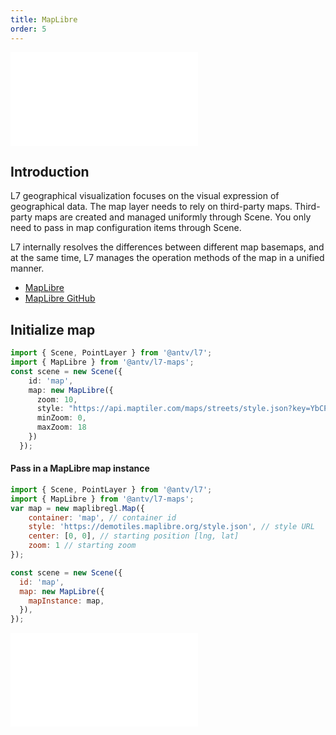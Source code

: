 ```yaml
---
title: MapLibre
order: 5
---
```


<embed src="@/docs/api/common/style.md"></embed>

## Introduction

L7 geographical visualization focuses on the visual expression of geographical data. The map layer needs to rely on third-party maps. Third-party maps are created and managed uniformly through Scene. You only need to pass in map configuration items through Scene.

L7 internally resolves the differences between different map basemaps, and at the same time, L7 manages the operation methods of the map in a unified manner.

* [MapLibre](https://maplibre.org/)
* [ MapLibre GitHub](https://github.com/maplibre/maplibre-gl-js)

## Initialize map

```ts
import { Scene, PointLayer } from '@antv/l7';
import { MapLibre } from '@antv/l7-maps';
const scene = new Scene({
    id: 'map',
    map: new MapLibre({
      zoom: 10,
      style: "https://api.maptiler.com/maps/streets/style.json?key=YbCPLULzWdf1NplssEIc", // style URL
      minZoom: 0,
      maxZoom: 18
    })
  });
```

#### Pass in a MapLibre map instance

```javascript
import { Scene, PointLayer } from '@antv/l7';
import { MapLibre } from '@antv/l7-maps';
var map = new maplibregl.Map({
    container: 'map', // container id
    style: 'https://demotiles.maplibre.org/style.json', // style URL
    center: [0, 0], // starting position [lng, lat]
    zoom: 1 // starting zoom
});

const scene = new Scene({
  id: 'map',
  map: new MapLibre({
    mapInstance: map,
  }),
});
```

<embed src="@/docs/api/common/map.en.md"></embed>
